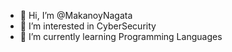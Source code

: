 - 👋 Hi, I’m @MakanoyNagata
- 👀 I’m interested in CyberSecurity
- 🌱 I’m currently learning Programming Languages

<!---
MakanoyNagata/MakanoyNagata is a ✨ special ✨ repository because its `README.md` (this file) appears on your GitHub profile.
You can click the Preview link to take a look at your changes.
--->
